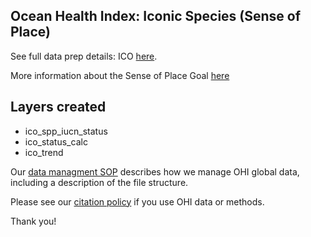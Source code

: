## Ocean Health Index: Iconic Species (Sense of Place)

See full data prep details: ICO [here](http://ohi-science.github.io/ohiprep_v2022/globalprep/ico/v2022/ico_data_prep.html).

More information about the Sense of Place Goal [here](https://ohi-science.org/goals/#sense-of-place)

## Layers created
* ico_spp_iucn_status
* ico_status_calc
* ico_trend

Our [data managment SOP](https://rawgit.com/OHI-Science/ohiprep_v2021/Reference/SOP_dataOrganization/dataOrganization_SOP.html) describes how we manage OHI global data, including a description of the file structure.

Please see our [citation policy](http://ohi-science.org/citation-policy/) if you use OHI data or methods.

Thank you!

